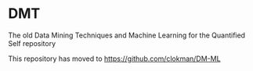 # DMT
The old Data Mining Techniques and Machine Learning for the Quantified Self repository

This repository has moved to https://github.com/clokman/DM-ML
